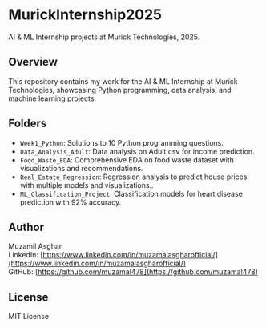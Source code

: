 # MurickInternship2025
AI & ML Internship projects at Murick Technologies, 2025.

## Overview
This repository contains my work for the AI & ML Internship at Murick Technologies, showcasing Python programming, data analysis, and machine learning projects.

## Folders
- `Week1_Python`: Solutions to 10 Python programming questions.
- `Data_Analysis_Adult`: Data analysis on Adult.csv for income prediction.
- `Food_Waste_EDA`: Comprehensive EDA on food waste dataset with visualizations and recommendations.
- `Real_Estate_Regression`: Regression analysis to predict house prices with multiple models and visualizations..
- `ML_Classification_Project`: Classification models for heart disease prediction with 92% accuracy.

## Author
Muzamil Asghar  
LinkedIn: [https://www.linkedin.com/in/muzamalasgharofficial/](https://www.linkedin.com/in/muzamalasgharofficial/)  
GitHub: [https://github.com/muzamal478](https://github.com/muzamal478)

## License
MIT License